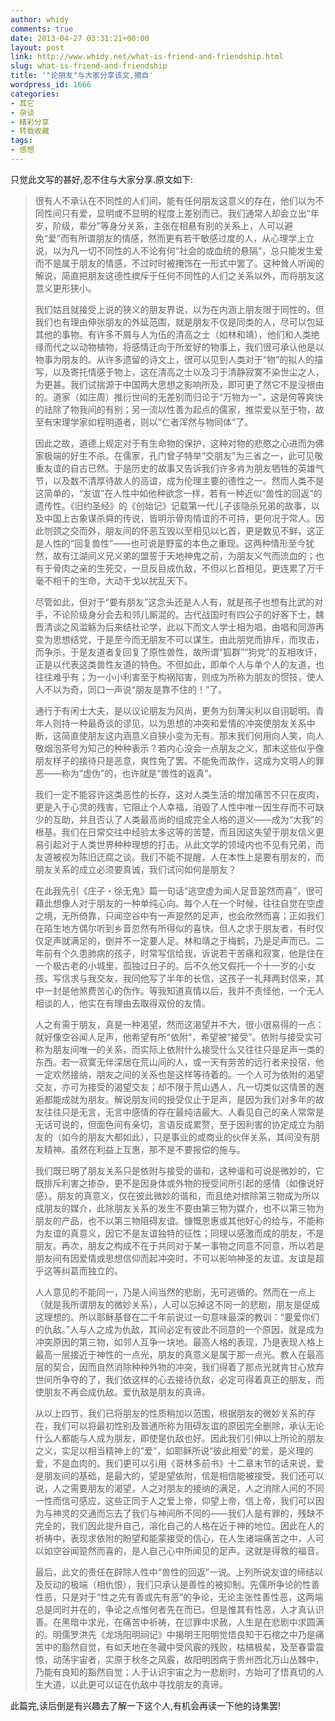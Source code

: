 ```yaml
---
author: whidy
comments: true
date: 2013-04-27 03:31:21+00:00
layout: post
link: http://www.whidy.net/what-is-friend-and-friendship.html
slug: what-is-friend-and-friendship
title: '"论朋友"与大家分享该文,摘自'
wordpress_id: 1666
categories:
- 其它
- 杂谈
- 精彩分享
- 转载收藏
tags:
- 感想
---
```


只觉此文写的甚好,忍不住与大家分享.原文如下:


<blockquote>很有人不承认在不同性的人们间，能有任何朋友这意义的存在，他们以为不同性间只有爱，显明或不显明的程度上差别而已。我们通常人却会立出“年岁，阶级，辈分”等身分关系，主张在相悬有别的关系上，人可以避免“爱”而有所谓朋友的情感，然而更有若干敏感过度的人，从心理学上立说，以为凡一切不同性的人不论有何“社会的或血统的悬隔”，总只能发生爱而不是属于朋友的情感，不过时时被掩饰在一形式中罢了。这种耸人听闻的解说，简直把朋友这德性摈斥于任何不同性的人们之关系以外，而将朋友这意义更形狭小。

我们姑且就接受上说的狭义的朋友界说，以为在内涵上朋友限于同性的。但我们也有理由伸张朋友的外延范围，就是朋友不仅是同类的人，尽可以包延其他的事物。有许多不屑与人为伍的清高之士（如林和靖），他们和人类绝缘而代之以动物植物，将感情迁向于所爱好的物事上，我们很可承认他是以物事为朋友的。从许多遗留的诗文上，很可以见到人类对于“物”的拟人的描写，以及寄托情感于物上，这在清高之士以及习于清静寂寞不染世尘之人，为更甚。我们试揣源于中国两大思想之影响所及，即可更了然它不是没根由的。道家（如庄周）推衍世间的无差别而归论于“万物为一”，这是何等爽快的祛除了物我间的有别；另一流以性善为起点的儒家，推崇爱以至于物，故至有宋理学家如程明道者，则以“仁者浑然与物同体”了。

<!-- more -->

因此之故，道德上规定对于有生命物的保护，这种对物的悲愍之心进而为佛家极端的好生不杀。在儒家，孔门曾子特举“交朋友”为三省之一，此可见敬重友谊的自古已然。于是历史的故事又告诉我们许多肯为朋友牺牲的英雄气节，以及数不清厚待故人的高谊，成为伦理主要的德性之一。然而人类不是这简单的，“友谊”在人性中如他种欲念一样，若有一种近似“兽性的回返”的遗传性。《旧约圣经》的《创始记》记载第一代儿子该隐杀兄弟的故事，以及中国上古象谋杀舜的传说，皆明示骨肉情谊的不可持，更何况于常人。因此刎颈之交而外，朋友间的怀恶互毁以至相见以匕首，更是数见不鲜，这正是人性的“回复兽性”――也可说是野蛮的本色之重现。这两种情形至今犹然，故有江湖间义兄义弟的盟誓于天地神鬼之前，为朋友义气而流血的；也有于骨肉之亲的生死交，一旦反目成仇敌，不但以匕首相见，更连累了万千毫不相干的生命，大动干戈以扰乱天下。

尽管如此，但对于“要有朋友”这念头还是人人有，就是孩子也想有比武的对手，不论阶级身分会去和邻儿厮混的。古代战国时有四公子的好客下士，魏晋清谈之风滥觞为后来结社论学，此以下而文人学士相为唱，由唱和同游再变为思想结党，于是至今而无朋友不可以谋生。由此朋党而排斥，而攻击，而争杀，于是友道者复回复了原性兽性，故所谓“狐群”“狗党”的互相攻讦，正是以代表这类兽性友道的特色。不但如此，即单个人与单个人的友道，也往往难乎有；为一小小利害至于构祸陷害，则成为所称为朋友的惯技，使人人不以为奇，同口一声说“朋友是靠不住的！”了。

通行于有闲士大夫，是以议论朋友为风尚，更务为刻薄尖利以自诩聪明。青年人则持一种最奇谈的谬见，以为思想的冲突和爱情的冲突使朋友关系中断，这简直使朋友这内涵意义自狭小变为无有。那末我们何用向人笑，向人敬烟泡茶号为知己的种种表示？若内心没会一点朋友之义，那末这些似乎像朋友样子的接待只是恶意，爽性免了罢。不能免而故作，这成为文明人的罪恶――称为“虚伪”的，也许就是“兽性的返真”。

我们一定不能容许这类恶性的长存，这对人类生活的增加痛苦不只在皮肉，更是入于心灵的残害，它阻止个人幸福，消毁了人性中唯一因生存而不可缺少的互助，并且否认了人类最高尚的组成完全人格的道义――成为“大我”的根基。我们在日常交往中经验太多这等的苦楚，而且因这失望于朋友信义更易引起对于人类世界种种理想的打击。从此文学的领域内也不见有兄弟，而友道被视为陈旧迂腐之谈。我们不能不提醒，人在本性上是要有朋友的，而朋友关系的成立必须要真诚，我们试问如何是朋友？

在此我先引《庄子・徐无鬼》篇一句话“逃空虚为闻人足音跫然而喜”，很可藉此想像人对于朋友的一种单纯心向。每个人在一个时候，往往自觉在空虚之境，无所倚靠，只闻空谷中有一声跫然的足声，也会欣然而喜；正如我们在陌生地方偶尔听到乡音忽然有所得似的喜快。但人之求于朋友者，有时仅仅足声就满足的，倒并不一定要人足。林和靖之于梅鹤，乃是足声而已。二年前有个久患肺病的孩子，时常写信给我，诉说若干苦痛和寂寞，他是住在一个极古老的小城里，孤独过日子的。后不久他又假托一个十一岁的小女孩，写信求与我交友，我同他写了半年的长信，这孩子一礼拜两封信来，其中一封是他煞费苦心的伪作。等我知道真情以后，我并不责怪他，一个无人相谈的人，他实在有理由去取得双份的友情。

人之有需于朋友，真是一种渴望，然而这渴望并不大，很小很易得的一点：就好像空谷闻人足声，他希望有所“依附”，希望被“接受”。依附与接受实可称为朋友间唯一的关系，而实际上依附什么接受什么又往往只是足声一类的东西。若一寂寞无伴深居在荒山间的人，或一天有劳苦的远行者来投宿，他一定欢然接纳，朋友之间的关系也是这样等待着的。一个人可为依附的渴望交友，亦可为接受的渴望交友；却不限于荒山遇人，凡一切类似这情景的邂逅都能成就为朋友。解说朋友间的授受仅止于足声，是因为我们对多年的故友往往只是无言，无言中感情的存在最纯洁最大。人看见自己的亲人常常是无话可说的，但面色间有亲切，言语反成累赘，至于因利害的协定成立为朋友的（如今的朋友大都如此），只是事业的或商业的伙伴关系，其间没有朋友精神。虽然在利益上互惠，那不是不要报偿的施与。

我们既已明了朋友关系只是依附与接受的谐和，这种谐和可说是微妙的，它既排斥利害之掺杂，更不是因身体或外物的授受间所引起的感情（如像说好感）。朋友的真意义，仅在彼此微妙的谐和，而且绝对摈除第三物成为所以成朋友的媒介，此除朋友关系的发生不要由第三物为媒介，也不以第三物为朋友的产品，也不以第三物阻碍友谊。慷慨恩惠或其他好心的给与，不能称为友谊的真意义，因它不是友谊独特的征性；同理以感激而成的朋友，不是朋友。再次，朋友之构成不在于共同对于某一事物之同意不同意，所以若是朋友间有因爱情或思想信仰而起冲突时，不可以影响神圣的友谊。友谊是超乎这等纠葛而独立的。

人人意见的不能同一，乃是人间当然的悲剧，无可逃循的。然而在一点上（就是我所谓朋友的微妙关系），人可以忘掉这不同一的悲剧，朋友是促成这理想的。所以耶稣基督在二千年前说过一句意味最深的教训：“要爱你们的仇敌。”人与人之成为仇敌，其间必定有彼此不同意的一个原因，就是成为冲突原因的第三物，如邻人互争一块地。最高人格的表现，乃是表现人格上最高一层接近于神性的一点光，朋友的真意义是属于那一点光。教人在最高层的契合，因而自然消除种种外物的冲突，我们得着了那点光就肯甘心放弃世间所争夺的了，我们依这样的心去接待仇敌，必定可得着真正的朋友，而使朋友不再会成仇敌。爱仇敌是朋友的真谛。

从以上四节，我们已将朋友的性质稍加以范围，根据朋友的微妙关系的存在，我们可以将最初性别及普通所称为阻碍友谊的原因完全删除，承认无论什么人都能与人成为朋友，即使是仇敌也好。因此我们引伸以上所论的朋友之义，实足以相当精神上的“爱”，如耶稣所说“彼此相爱”的爱，是义理的爱，不是血肉的。我们更可以引用《哥林多前书》十二章末节的话来说，爱是朋友间的基础，是最大的，望是望依附，信是相信能被接受。我们还可以说，人之需要朋友的渴望，人之对朋友的接纳的满足，人之消除人间的不同一性而信可感应，这些正同于人之爱上帝，仰望上帝，信上帝，我们可以因为与神灵的交通而忘去了我们与神间所不同的――我们人是有罪的，残缺不完全的，我们因此提升自己，溶化自己的人格在近于神的地位。因此在人的祈祷中，表现求依附的盼望和能蒙接受的信心，在人生诸端痛苦之中，人可以如空谷闻跫然而喜的，是人自己心中所闻见的足声。这就是得救的福音。

最后，此文的责任在辟除人性中“兽性的回返”一说。上列所说友谊的缔结以及反动的极端（相仇恨），我们只承认是善性的被抑制。先儒所争论的性善性恶，只是对于“性之先有善或先有恶”的争论，无论主张性善性恶，这两端总是同时并在的，争论之点惟何者先在而已。但是惟其有性恶，人才真认识善。在黑暗中求光，在痛苦中祈祷，在愆罪中求赦，人生是在悲剧中求圆满的。明儒罗洪先《龙场阳明祠记》中揭明王阳明觉悟良知于石棺之中乃是痛苦中的豁然自觉，有如天地在冬藏中受风霰的残败，枯槁极矣，及至春雷震惊，动荡宇宙者，实原于秋冬之风霰，故阳明困病于贵州西北万山丛棘中，乃能有良知的豁然自觉；人于认识宇宙之为一悲剧时，方始可了悟真切的人生大道，以此更可以证在仇敌中寻找朋友的真谛。</blockquote>


此篇完,读后倒是有兴趣去了解一下这个人,有机会再读一下他的诗集罢!
